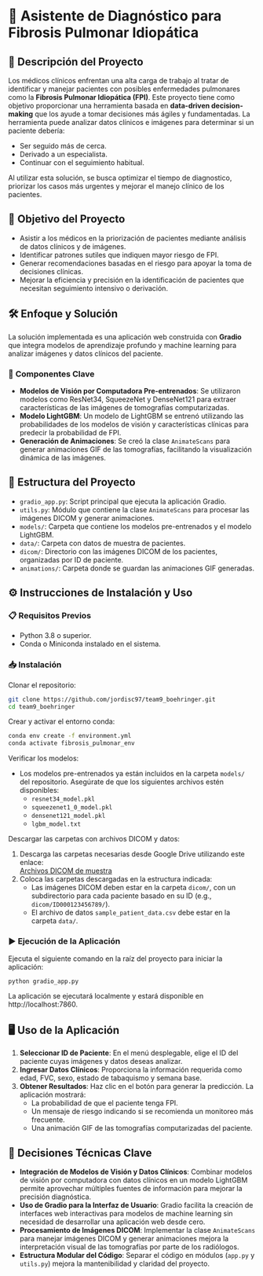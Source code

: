 # 🚀 Asistente de Diagnóstico para Fibrosis Pulmonar Idiopática

## 📜 **Descripción del Proyecto**
Los médicos clínicos enfrentan una alta carga de trabajo al tratar de identificar y manejar pacientes con posibles enfermedades pulmonares como la **Fibrosis Pulmonar Idiopática (FPI)**. Este proyecto tiene como objetivo proporcionar una herramienta basada en **data-driven decision-making** que los ayude a tomar decisiones más ágiles y fundamentadas. La herramienta puede analizar datos clínicos e imágenes para determinar si un paciente debería:

- Ser seguido más de cerca.
- Derivado a un especialista.
- Continuar con el seguimiento habitual.

Al utilizar esta solución, se busca optimizar el tiempo de diagnostico, priorizar los casos más urgentes y mejorar el manejo clínico de los pacientes.

## 🎯 **Objetivo del Proyecto**
- Asistir a los médicos en la priorización de pacientes mediante análisis de datos clínicos y de imágenes.
- Identificar patrones sutiles que indiquen mayor riesgo de FPI.
- Generar recomendaciones basadas en el riesgo para apoyar la toma de decisiones clínicas.
- Mejorar la eficiencia y precisión en la identificación de pacientes que necesitan seguimiento intensivo o derivación.

## 🛠️ **Enfoque y Solución**
La solución implementada es una aplicación web construida con **Gradio** que integra modelos de aprendizaje profundo y machine learning para analizar imágenes y datos clínicos del paciente.

### 🧩 **Componentes Clave**
- **Modelos de Visión por Computadora Pre-entrenados**: Se utilizaron modelos como ResNet34, SqueezeNet y DenseNet121 para extraer características de las imágenes de tomografías computarizadas.
- **Modelo LightGBM**: Un modelo de LightGBM se entrenó utilizando las probabilidades de los modelos de visión y características clínicas para predecir la probabilidad de FPI.
- **Generación de Animaciones**: Se creó la clase `AnimateScans` para generar animaciones GIF de las tomografías, facilitando la visualización dinámica de las imágenes.

## 📂 **Estructura del Proyecto**
- `gradio_app.py`: Script principal que ejecuta la aplicación Gradio.
- `utils.py`: Módulo que contiene la clase `AnimateScans` para procesar las imágenes DICOM y generar animaciones.
- `models/`: Carpeta que contiene los modelos pre-entrenados y el modelo LightGBM.
- `data/`: Carpeta con datos de muestra de pacientes.
- `dicom/`: Directorio con las imágenes DICOM de los pacientes, organizadas por ID de paciente.
- `animations/`: Carpeta donde se guardan las animaciones GIF generadas.

## ⚙️ **Instrucciones de Instalación y Uso**

### 📋 **Requisitos Previos**
- Python 3.8 o superior.
- Conda o Miniconda instalado en el sistema.

### 📥 **Instalación**
Clonar el repositorio:
```bash
git clone https://github.com/jordisc97/team9_boehringer.git
cd team9_boehringer
```
Crear y activar el entorno conda:
```bash
conda env create -f environment.yml
conda activate fibrosis_pulmonar_env
```
Verificar los modelos:
- Los modelos pre-entrenados ya están incluidos en la carpeta `models/` del repositorio. Asegúrate de que los siguientes archivos estén disponibles:
  - `resnet34_model.pkl`
  - `squeezenet1_0_model.pkl`
  - `densenet121_model.pkl`
  - `lgbm_model.txt`

Descargar las carpetas con archivos DICOM y datos:
1. Descarga las carpetas necesarias desde Google Drive utilizando este enlace:  
   [Archivos DICOM de muestra](https://drive.google.com/drive/folders/1ZXwMteDDFa1I9ihyeYkD70Urql4fUho5?usp=sharing)
2. Coloca las carpetas descargadas en la estructura indicada:
   - Las imágenes DICOM deben estar en la carpeta `dicom/`, con un subdirectorio para cada paciente basado en su ID (e.g., `dicom/ID000123456789/`).
   - El archivo de datos `sample_patient_data.csv` debe estar en la carpeta `data/`.

### ▶️ **Ejecución de la Aplicación**
Ejecuta el siguiente comando en la raíz del proyecto para iniciar la aplicación:
```bash
python gradio_app.py
```
La aplicación se ejecutará localmente y estará disponible en http://localhost:7860.

## 🖥️ **Uso de la Aplicación**
1. **Seleccionar ID de Paciente**: En el menú desplegable, elige el ID del paciente cuyas imágenes y datos deseas analizar.
2. **Ingresar Datos Clínicos**: Proporciona la información requerida como edad, FVC, sexo, estado de tabaquismo y semana base.
3. **Obtener Resultados**: Haz clic en el botón para generar la predicción. La aplicación mostrará:
   - La probabilidad de que el paciente tenga FPI.
   - Un mensaje de riesgo indicando si se recomienda un monitoreo más frecuente.
   - Una animación GIF de las tomografías computarizadas del paciente.

## 🧠 **Decisiones Técnicas Clave**
- **Integración de Modelos de Visión y Datos Clínicos**: Combinar modelos de visión por computadora con datos clínicos en un modelo LightGBM permite aprovechar múltiples fuentes de información para mejorar la precisión diagnóstica.
- **Uso de Gradio para la Interfaz de Usuario**: Gradio facilita la creación de interfaces web interactivas para modelos de machine learning sin necesidad de desarrollar una aplicación web desde cero.
- **Procesamiento de Imágenes DICOM**: Implementar la clase `AnimateScans` para manejar imágenes DICOM y generar animaciones mejora la interpretación visual de las tomografías por parte de los radiólogos.
- **Estructura Modular del Código**: Separar el código en módulos (`app.py` y `utils.py`) mejora la mantenibilidad y claridad del proyecto.
